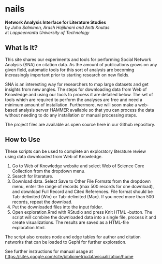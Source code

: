 nails
=====

**Network Analysis Interface for Literature Studies**  
by _Juho Salminen, Arash Hajikhani and Antti Knutas_  
at _Lappeenranta University of Technology_

What Is It?
----
This site shares our experiments and tools for performing Social Network Analysis (SNA) on citation data. As the amount of publications grows on any given field, automatic tools for this sort of analysis are becoming increasingly important prior to starting research on new fields.

SNA is an interesting way for researchers to map large datasets and get insights from new angles. The steps for downloading data from Web of Knowledge and using our tools to process it are detailed below. The set of tools which are required to perform the analyses are free and need a minimum amount of installation. Furthermore, we will soon make a web-based analysis server HAMMER available so that you can process the data without needing to do any installation or manual processing steps.

The project files are available as open source here in our Github repository.

How to Use
----

These scripts can be used to complete an exploratory literature review
using data downloaded from Web of Knowledge.

1. Go to Web of Knowledge website and select Web of Science Core Collection 
from the dropdown menu. 
2. Search for literature.
3. Download data. Select Save to Other File Formats from the dropdown menu, 
enter the range of records (max 500 records for one download), and download 
Full Record and Cited References. File format should be Tab-delimited (Win) or
Tab-delimited (Mac). If you need more than 500 records, repeat the download.
4. Put the downloaded files into the input folder.
5. Open exploration.Rmd with RStudio and press Knit HTML -button. 
The script will combine the downloaded data into a single file, process it and
create visualizations. The results are saved as a HTML-file exploration.html.


The script also creates node and edge tables for author and citation 
networks that can be loaded to Gephi for further exploration.  

See further instructions for manual usage at https://sites.google.com/site/bibliometricdatavisualization/home

